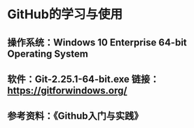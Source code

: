 GitHub的学习与使用
==
操作系统：Windows 10 Enterprise 64-bit Operating System
--
软件：Git-2.25.1-64-bit.exe 链接：https://gitforwindows.org/
--
参考资料：《Github入门与实践》
--
